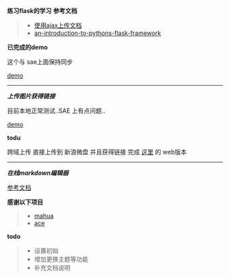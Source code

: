 **练习flask的学习**
**参考文档**
>* [使用ajax上传文档](https://github.com/xiyoulaoyuanjia/AboutWeb/blob/master/%E4%BD%BF%E7%94%A8ajax%E4%B8%8A%E4%BC%A0%E6%96%87%E6%A1%A3.md)
>* [an-introduction-to-pythons-flask-framework](http://net.tutsplus.com/tutorials/python-tutorials/an-introduction-to-pythons-flask-framework/)

**已完成的demo**

这个与 sae上面保持同步

[demo](http://xiyoulaoyuanjia.sinaapp.com/)

**************************************
***上传图片获得链接***

目前本地正常测试..SAE 上有点问题..

[demo](xiyoulaoyuanjia.sinaapp.com/getlink)


__todu__

跨域上传 直接上传到 新浪微盘 并且获得链接 完成 [这里](https://github.com/xiyoulaoyuanjia/GetVdiskLink) 的 web版本

*******************************
***在线markdown编辑器***

[参考文档](https://github.com/xiyoulaoyuanjia/AboutWeb/blob/master/%E5%9C%A8%E7%BA%BFmarkdown%E7%BC%96%E8%BE%91%E5%99%A8%E7%9A%84%E8%AF%B4%E6%98%8E%E6%96%87%E6%A1%A3.md)

__感谢以下项目__

>* [mahua](http://mahua.jser.me/)
>* [ace](http://ace.ajax.org/)

__todo__

>* 设置初始
>* 增加更换主题等功能
>* 补充文档说明
